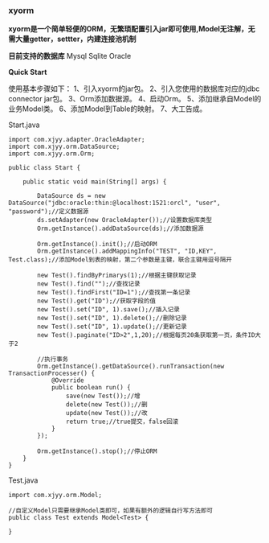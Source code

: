 ### xyorm

 **xyorm是一个简单轻便的ORM，无繁琐配置引入jar即可使用,Model无注解，无需大量getter，settter，内建连接池机制**
 
 
 **目前支持的数据库**
 Mysql
 Sqlite
 Oracle

 **Quick Start**
 
 使用基本步骤如下：
 1、引入xyorm的jar包。
 2、引入您使用的数据库对应的jdbc connector jar包。
 3、Orm添加数据源。
 4、启动Orm。
 5、添加继承自Model的业务Model类。
 6、添加Model到Table的映射。
 7、大工告成。

Start.java
```
import com.xjyy.adapter.OracleAdapter;
import com.xjyy.orm.DataSource;
import com.xjyy.orm.Orm;

public class Start {

	public static void main(String[] args) {

		DataSource ds = new DataSource("jdbc:oracle:thin:@localhost:1521:orcl", "user", "password");//定义数据源
		ds.setAdapter(new OracleAdapter());//设置数据库类型
		Orm.getInstance().addDataSource(ds);//添加数据源
		
		Orm.getInstance().init();//启动ORM
		Orm.getInstance().addMappingInfo("TEST", "ID,KEY", Test.class);//添加Model到表的映射，第二个参数是主键，联合主键用逗号隔开

		new Test().findByPrimarys(1);//根据主键获取记录
		new Test().find("");//查找记录
		new Test().findFirst("ID=1");//查找第一条记录
		new Test().get("ID");//获取字段的值
		new Test().set("ID", 1).save();//插入记录
		new Test().set("ID", 1).delete();//删除记录
		new Test().set("ID", 1).update();//更新记录
		new Test().paginate("ID>2",1,20);//根据每页20条获取第一页，条件ID大于2
		
		//执行事务
		Orm.getInstance().getDataSource().runTransaction(new TransactionProcesser() {
			@Override
			public boolean run() {
				save(new Test());//增
				delete(new Test());//删
				update(new Test());//改
				return true;//true提交，false回滚
			}
		});
		
		Orm.getInstance().stop();//停止ORM
	}
}
```

Test.java
```
import com.xjyy.orm.Model;

//自定义Model只需要继承Model类即可，如果有额外的逻辑自行写方法即可
public class Test extends Model<Test> {

}
```

